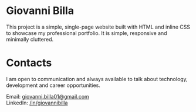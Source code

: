# Giovanni Billa
This project is a simple, single-page website built with HTML and inline CSS to showcase my professional portfolio. It is simple, responsive and minimally cluttered.

# Contacts
I am open to communication and always available to talk about technology, development and career opportunities.

Email: <a href="mailto:giovanni.billa01@gmail.com">giovanni.billa01@gmail.com</a><br>
LinkedIn: <a href="https://www.linkedin.com/in/giovannibilla/">/in/giovannibilla</a><br>
